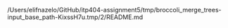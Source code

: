 /Users/elifnazelo/GitHub/itp404-assignment5/tmp/broccoli_merge_trees-input_base_path-KixssH7u.tmp/2/README.md